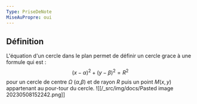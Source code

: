 ```yaml
---
Type: PriseDeNote
MiseAuPropre: oui
---
```


## Définition
L'équation d'un cercle dans le plan permet de définir un cercle grace à une formule qui est : 
$$
(x-\alpha)^2 + (y-\beta)^2 = R^2
$$
pour un cercle de centre $\Omega$ ($\alpha$,$\beta$) et de rayon $R$ puis un point $M(x,y)$ appartenant au pour-tour du cercle.
![[/_src/img/docs/Pasted image 20230508152242.png]]